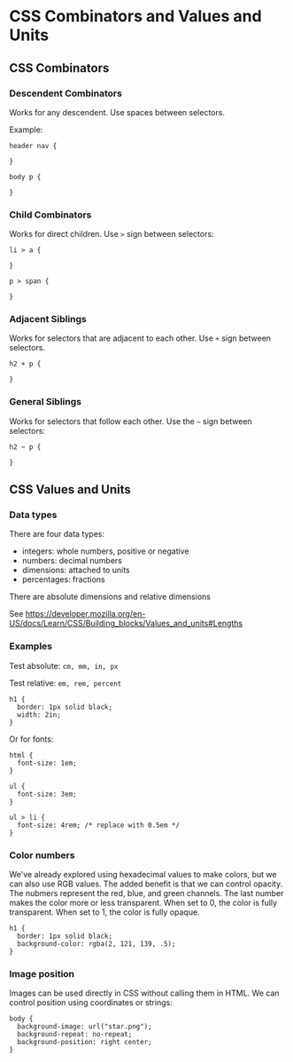 # CSS Combinators and Values and Units

## CSS Combinators

### Descendent Combinators

Works for any descendent. Use spaces between selectors.

Example:

```
header nav {

}
```

```
body p {

}
```

### Child Combinators

Works for direct children. Use ``>`` sign between selectors:

```
li > a {

}

p > span {

}
```

### Adjacent Siblings

Works for selectors that are adjacent to each other. Use ``+`` sign between selectors.

```
h2 + p {

}
```

### General Siblings

Works for selectors that follow each other. Use the ``~`` sign between selectors:

```
h2 ~ p {

}
```

## CSS Values and Units

### Data types

There are four data types:

- integers: whole numbers, positive or negative
- numbers: decimal numbers
- dimensions: attached to units
- percentages: fractions

There are absolute dimensions and relative dimensions

See https://developer.mozilla.org/en-US/docs/Learn/CSS/Building_blocks/Values_and_units#Lengths

### Examples

Test absolute: ``cm, mm, in, px``

Test relative: ``em, rem, percent``

```
h1 {
  border: 1px solid black;
  width: 2in;
}
```

Or for fonts:

```
html {
  font-size: 1em;
}

ul {
  font-size: 3em;
}

ul > li {
  font-size: 4rem; /* replace with 0.5em */
}
```

### Color numbers

We've already explored using hexadecimal values to make colors, but we can also use RGB values. The added benefit is that we can control opacity. The nubmers represent the red, blue, and green channels. The last number makes the color more or less transparent. When set to 0, the color is fully transparent. When set to 1, the color is fully opaque.

```
h1 {
  border: 1px solid black;
  background-color: rgba(2, 121, 139, .5);
}
```

### Image position

Images can be used directly in CSS without calling them in HTML. We can control position using coordinates or strings:

```
body {
  background-image: url("star.png");
  background-repeat: no-repeat;
  background-position: right center;
}
```
